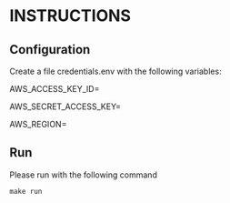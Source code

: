 # INSTRUCTIONS

## Configuration

Create a file credentials.env with the following variables:


AWS_ACCESS_KEY_ID=

AWS_SECRET_ACCESS_KEY=

AWS_REGION= 


## Run


Please run with the following command


```
make run  

```